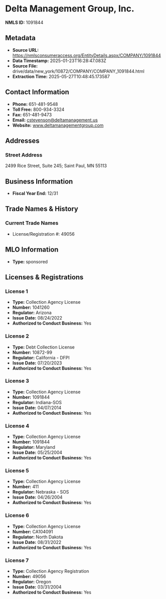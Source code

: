 # Delta Management Group, Inc.

**NMLS ID:** 1091844

## Metadata
- **Source URL:** https://nmlsconsumeraccess.org/EntityDetails.aspx/COMPANY/1091844
- **Data Timestamp:** 2025-01-23T16:28:47.083Z
- **Source File:** drive/data/new_york/10872/COMPANY/COMPANY_1091844.html
- **Extraction Time:** 2025-05-27T10:48:45.173587

## Contact Information
- **Phone:** 651-481-9548
- **Toll Free:** 800-934-3324
- **Fax:** 651-481-9473
- **Email:** cstevenson@deltamanagement.us
- **Website:** www.deltamanagementgroup.com

## Addresses
### Street Address
2499 Rice Street, Suite 245; Saint Paul, MN 55113

## Business Information
- **Fiscal Year End:** 12/31

## Trade Names & History
### Current Trade Names
- License/Registration #: 49056

## MLO Information
- **Type:** sponsored

## Licenses & Registrations

### License 1
- **Type:** Collection Agency License
- **Number:** 1041260
- **Regulator:** Arizona
- **Issue Date:** 08/24/2022
- **Authorized to Conduct Business:** Yes

### License 2
- **Type:** Debt Collection License
- **Number:** 10872-99
- **Regulator:** California - DFPI
- **Issue Date:** 07/20/2023
- **Authorized to Conduct Business:** Yes

### License 3
- **Type:** Collection Agency License
- **Number:** 1091844
- **Regulator:** Indiana-SOS
- **Issue Date:** 04/07/2014
- **Authorized to Conduct Business:** Yes

### License 4
- **Type:** Collection Agency License
- **Number:** 1091844
- **Regulator:** Maryland
- **Issue Date:** 05/25/2004
- **Authorized to Conduct Business:** Yes

### License 5
- **Type:** Collection Agency License
- **Number:** 411
- **Regulator:** Nebraska - SOS
- **Issue Date:** 04/26/2004
- **Authorized to Conduct Business:** Yes

### License 6
- **Type:** Collection Agency License
- **Number:** CA104091
- **Regulator:** North Dakota
- **Issue Date:** 08/31/2022
- **Authorized to Conduct Business:** Yes

### License 7
- **Type:** Collection Agency Registration
- **Number:** 49056
- **Regulator:** Oregon
- **Issue Date:** 03/31/2004
- **Authorized to Conduct Business:** Yes
